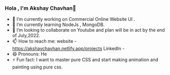 ### Hola , I'm Akshay Chavhan👋




- 🔭 I’m currently working on Commercial Online Website UI . 
- 🌱 I’m currently learning NodeJs , MongoDB.
- 👯 I’m looking to collaborate on Youtube and plan will be in act by the end of July,2022.
- 📫 How to reach me: 
      website - https://akshaychavhan.netlify.app/projects
      LinkedIn - 
- 😄 Pronouns: He
- ⚡ Fun fact: I want to master pure CSS and start making animation and painting using pure css.

